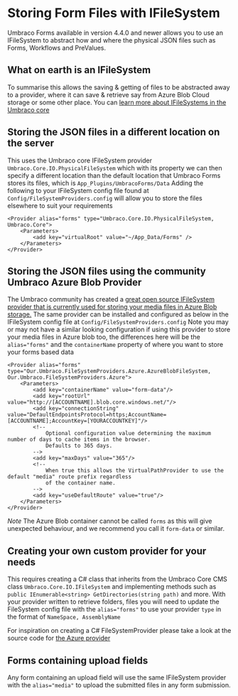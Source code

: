 # Storing Form Files with IFileSystem
Umbraco Forms available in version 4.4.0 and newer allows you to use an IFileSystem to abstract how and where the physical JSON files such as Forms, Workflows and PreValues.

## What on earth is an IFileSystem
To summarise this allows the saving & getting of files to be abstracted away to a provider, where it can save & retrieve say from Azure Blob Cloud storage or some other place. You can [learn more about IFileSystems in the Umbraco core](../../../../Extending/Custom-File-Systems.md) 

## Storing the JSON files in a different location on the server
This uses the Umbraco core IFileSystem provider `Umbraco.Core.IO.PhysicalFileSystem` which with its property we can then specify a different location than the default location that Umbraco Forms stores its files, which is `App_Plugins/UmbracoForms/Data`
Adding the following to your IFileSystem config file found at `Config/FileSystemProviders.config` will allow you to store the files elsewhere to suit your requirements

    <Provider alias="forms" type="Umbraco.Core.IO.PhysicalFileSystem, Umbraco.Core">
        <Parameters>
            <add key="virtualRoot" value="~/App_Data/Forms" />
        </Parameters>
    </Provider>


## Storing the JSON files using the community Umbraco Azure Blob Provider
The Umbraco community has created a [great open source IFileSystem provider that is currently used for storing your media files in Azure Blob storage.](https://our.umbraco.org/projects/collaboration/umbracofilesystemprovidersazure/) The same provider can be installed and configured as below in the IFileSystem config file at `Config/FileSystemProviders.config`
Note you may or may not have a similar looking configuration if using this provider to store your media files in Azure blob too, the differences here will be the `alias="forms"` and the `containerName` property of where you want to store your forms based data

    <Provider alias="forms" type="Our.Umbraco.FileSystemProviders.Azure.AzureBlobFileSystem, Our.Umbraco.FileSystemProviders.Azure">
        <Parameters>
            <add key="containerName" value="form-data"/>
            <add key="rootUrl" value="http://[ACCOUNTNAME].blob.core.windows.net/"/>
            <add key="connectionString" value="DefaultEndpointsProtocol=https;AccountName=[ACCOUNTNAME];AccountKey=[YOURACCOUNTKEY]"/>
            <!--
                Optional configuration value determining the maximum number of days to cache items in the browser.
                Defaults to 365 days.
            -->
            <add key="maxDays" value="365"/>
            <!--
                When true this allows the VirtualPathProvider to use the default "media" route prefix regardless 
                of the container name.
            -->
            <add key="useDefaultRoute" value="true"/>
        </Parameters>
    </Provider>

*Note* The Azure Blob container cannot be called `forms` as this will give unexpected behaviour, and we recommend you call it `form-data` or similar.

## Creating your own custom provider for your needs
This requires creating a C# class that inherits from the Umbraco Core CMS class `Umbraco.Core.IO.IFileSystem` and implementing methods such as `public IEnumerable<string> GetDirectories(string path)` and more.
With your provider written to retrieve folders, files you will need to update the FileSystem config file with the `alias="forms"` to use your provider `type` in the format of `NameSpace, AssemblyName`

For inspiration on creating a C# FileSystemProvider please take a look at the source code for [the Azure provider](https://github.com/JimBobSquarePants/UmbracoFileSystemProviders.Azure)

## Forms containing upload fields
Any form containing an upload field will use the same IFileSystem provider with the `alias="media"` to upload the submitted files in any form submission. 
